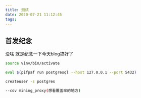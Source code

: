 ```yaml
---
title: 测试
date: 2020-07-21 11:12:45
tags:
---
```


## 首发纪念

没啥 就是纪念一下今天blog搞好了

```sh
source vinv/bin/activate

eval $(pifpaf run postgresql --host 127.0.0.1 --port 5432)

createuser -s postgres

--cov mining_proxy(想看覆盖率的地方)

```
